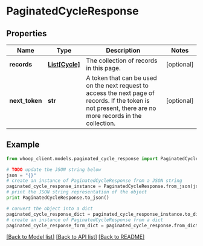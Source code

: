 # PaginatedCycleResponse


## Properties
Name | Type | Description | Notes
------------ | ------------- | ------------- | -------------
**records** | [**List[Cycle]**](Cycle.md) | The collection of records in this page. | [optional] 
**next_token** | **str** | A token that can be used on the next request to access the next page of records. If the token is not present, there are no more records in the collection. | [optional] 

## Example

```python
from whoop_client.models.paginated_cycle_response import PaginatedCycleResponse

# TODO update the JSON string below
json = "{}"
# create an instance of PaginatedCycleResponse from a JSON string
paginated_cycle_response_instance = PaginatedCycleResponse.from_json(json)
# print the JSON string representation of the object
print PaginatedCycleResponse.to_json()

# convert the object into a dict
paginated_cycle_response_dict = paginated_cycle_response_instance.to_dict()
# create an instance of PaginatedCycleResponse from a dict
paginated_cycle_response_form_dict = paginated_cycle_response.from_dict(paginated_cycle_response_dict)
```
[[Back to Model list]](../README.md#documentation-for-models) [[Back to API list]](../README.md#documentation-for-api-endpoints) [[Back to README]](../README.md)


